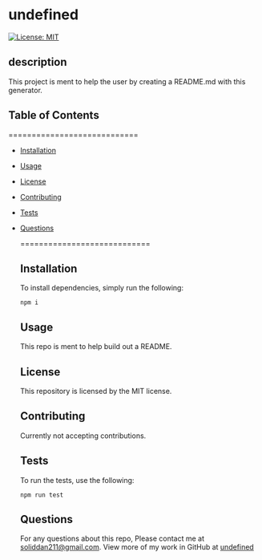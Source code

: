 # undefined

  [![License: MIT](https://img.shields.io/badge/License-MIT-yellow.svg)](https://opensource.org/licenses/MIT)
  
  ## description

  This project is ment to help the user by creating a README.md with this generator.

  ## Table of Contents

  ============================

* [Installation](#installation)
* [Usage](#usage)
* [License](#license)
* [Contributing](#contributing)
* [Tests](#tests)
* [Questions](#questions)

  ============================

  ## Installation

  To install dependencies, simply run the following:

  `
  npm i
  `

  ## Usage
  
  This repo is ment to help build out a README.

  ## License

  This repository is licensed by the MIT license.

  ## Contributing

  Currently not accepting contributions.

  ## Tests

  To run the tests, use the following:

  `
  npm run test
  `

  ## Questions

  For any questions about this repo, Please contact me at [soliddan211@gmail.com](mailto:soliddan211@gmail.com). View more of my work in GitHub at [undefined](https://github.com/undefined)

  